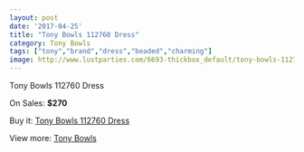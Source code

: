 ```yaml
---
layout: post
date: '2017-04-25'
title: "Tony Bowls 112760 Dress"
category: Tony Bowls
tags: ["tony","brand","dress","beaded","charming"]
image: http://www.lustparties.com/6693-thickbox_default/tony-bowls-112760-dress.jpg
---
```

Tony Bowls 112760 Dress

On Sales: **$270**
<a href="https://www.lustparties.com/en/tony-bowls/2300-tony-bowls-112760-dress.html"><amp-img layout="responsive" width="600" height="600" src="//www.lustparties.com/6693-thickbox_default/tony-bowls-112760-dress.jpg" alt="Tony Bowls 112760 Dress 0" /></a>
<a href="https://www.lustparties.com/en/tony-bowls/2300-tony-bowls-112760-dress.html"><amp-img layout="responsive" width="600" height="600" src="//www.lustparties.com/6694-thickbox_default/tony-bowls-112760-dress.jpg" alt="Tony Bowls 112760 Dress 1" /></a>

Buy it: [Tony Bowls 112760 Dress](https://www.lustparties.com/en/tony-bowls/2300-tony-bowls-112760-dress.html "Tony Bowls 112760 Dress")

View more: [Tony Bowls](https://www.lustparties.com/en/5-tony-bowls "Tony Bowls")